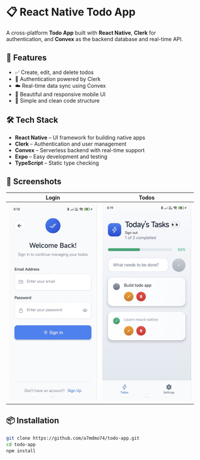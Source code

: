 # 📋 React Native Todo App

A cross-platform **Todo App** built with **React Native**, **Clerk** for authentication, and **Convex** as the backend database and real-time API.

## 🚀 Features

- ✅ Create, edit, and delete todos
- 🔐 Authentication powered by Clerk
- ☁️ Real-time data sync using Convex
- 📱 Beautiful and responsive mobile UI
- 🧠 Simple and clean code structure

## 🛠️ Tech Stack

- **React Native** – UI framework for building native apps
- **Clerk** – Authentication and user management
- **Convex** – Serverless backend with real-time support
- **Expo** – Easy development and testing
- **TypeScript** – Static type checking

## 📸 Screenshots

| Login                                    | Todos                                    |
| ---------------------------------------- | ---------------------------------------- |
| ![Login Screen](assets/images/login.jpg) | ![Todos Screen](assets/images/todos.jpg) |

## 📦 Installation

```bash
git clone https://github.com/a7mdmo74/todo-app.git
cd todo-app
npm install
```
